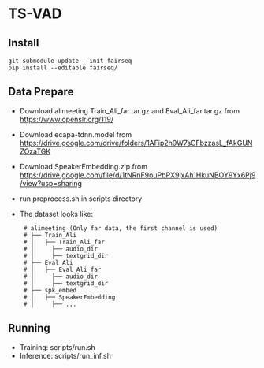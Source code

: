 # TS-VAD
## Install
```
git submodule update --init fairseq
pip install --editable fairseq/
```

## Data Prepare
- Download alimeeting Train_Ali_far.tar.gz and Eval_Ali_far.tar.gz from https://www.openslr.org/119/
- Download ecapa-tdnn.model from https://drive.google.com/drive/folders/1AFip2h9W7sCFbzzasL_fAkGUNZOzaTGK
- Download SpeakerEmbedding.zip from https://drive.google.com/file/d/1tNRnF9ouPbPX9jxAh1HkuNBOY9Yx6Pj9/view?usp=sharing
- run preprocess.sh in scripts directory
-  The dataset looks like:

        # alimeeting (Only far data, the first channel is used)
        # ├── Train_Ali
        # │   ├── Train_Ali_far 
        # │     ├── audio_dir
        # │     ├── textgrid_dir
        # ├── Eval_Ali
        # │   ├── Eval_Ali_far 
        # │     ├── audio_dir
        # │     ├── textgrid_dir
        # ├── spk_embed
        # │   ├── SpeakerEmbedding 
        # │     ├── ...

## Running
- Training: scripts/run.sh
- Inference: scripts/run_inf.sh
